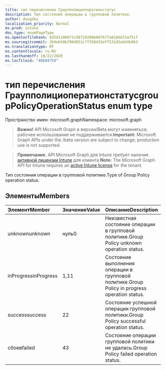 ```yaml
---
title: тип перечисления Граупполициоператионстатус
description: Тип состояния операции в групповой политике.
author: dougeby
localization_priority: Normal
ms.prod: intune
doc_type: enumPageType
ms.openlocfilehash: 835d1100071c88f28280b88767fa8184833af51f
ms.sourcegitcommit: 3b9eb50b790d952c7f350433ef7531d5e6d4b963
ms.translationtype: MT
ms.contentlocale: ru-RU
ms.lasthandoff: 10/22/2020
ms.locfileid: "48684759"
---
```

# <a name="grouppolicyoperationstatus-enum-type"></a><span data-ttu-id="b9c07-103">тип перечисления Граупполициоператионстатус</span><span class="sxs-lookup"><span data-stu-id="b9c07-103">groupPolicyOperationStatus enum type</span></span>

<span data-ttu-id="b9c07-104">Пространство имен: microsoft.graph</span><span class="sxs-lookup"><span data-stu-id="b9c07-104">Namespace: microsoft.graph</span></span>

> <span data-ttu-id="b9c07-105">**Важно!** API Microsoft Graph в версии/Beta могут изменяться; рабочее использование не поддерживается.</span><span class="sxs-lookup"><span data-stu-id="b9c07-105">**Important:** Microsoft Graph APIs under the /beta version are subject to change; production use is not supported.</span></span>

> <span data-ttu-id="b9c07-106">**Примечание.** API Microsoft Graph для Intune требует наличия [активной лицензии Intune](https://go.microsoft.com/fwlink/?linkid=839381) для клиента.</span><span class="sxs-lookup"><span data-stu-id="b9c07-106">**Note:** The Microsoft Graph API for Intune requires an [active Intune license](https://go.microsoft.com/fwlink/?linkid=839381) for the tenant.</span></span>

<span data-ttu-id="b9c07-107">Тип состояния операции в групповой политике.</span><span class="sxs-lookup"><span data-stu-id="b9c07-107">Type of Group Policy operation status.</span></span>

## <a name="members"></a><span data-ttu-id="b9c07-108">Элементы</span><span class="sxs-lookup"><span data-stu-id="b9c07-108">Members</span></span>
|<span data-ttu-id="b9c07-109">Элемент</span><span class="sxs-lookup"><span data-stu-id="b9c07-109">Member</span></span>|<span data-ttu-id="b9c07-110">Значение</span><span class="sxs-lookup"><span data-stu-id="b9c07-110">Value</span></span>|<span data-ttu-id="b9c07-111">Описание</span><span class="sxs-lookup"><span data-stu-id="b9c07-111">Description</span></span>|
|:---|:---|:---|
|<span data-ttu-id="b9c07-112">unknown</span><span class="sxs-lookup"><span data-stu-id="b9c07-112">unknown</span></span>|<span data-ttu-id="b9c07-113">нуль</span><span class="sxs-lookup"><span data-stu-id="b9c07-113">0</span></span>|<span data-ttu-id="b9c07-114">Неизвестная состояние операции в групповой политике.</span><span class="sxs-lookup"><span data-stu-id="b9c07-114">Group Policy unknown operation status.</span></span>|
|<span data-ttu-id="b9c07-115">inProgress</span><span class="sxs-lookup"><span data-stu-id="b9c07-115">inProgress</span></span>|<span data-ttu-id="b9c07-116">1,1</span><span class="sxs-lookup"><span data-stu-id="b9c07-116">1</span></span>|<span data-ttu-id="b9c07-117">Состояние выполнения операции в групповой политике.</span><span class="sxs-lookup"><span data-stu-id="b9c07-117">Group Policy in progress operation status.</span></span>|
|<span data-ttu-id="b9c07-118">success</span><span class="sxs-lookup"><span data-stu-id="b9c07-118">success</span></span>|<span data-ttu-id="b9c07-119">2</span><span class="sxs-lookup"><span data-stu-id="b9c07-119">2</span></span>|<span data-ttu-id="b9c07-120">Состояние успешной операции групповой политики.</span><span class="sxs-lookup"><span data-stu-id="b9c07-120">Group Policy successful operation status.</span></span>|
|<span data-ttu-id="b9c07-121">сбоев</span><span class="sxs-lookup"><span data-stu-id="b9c07-121">failed</span></span>|<span data-ttu-id="b9c07-122">4</span><span class="sxs-lookup"><span data-stu-id="b9c07-122">3</span></span>|<span data-ttu-id="b9c07-123">Состояние операции групповой политики не удалась.</span><span class="sxs-lookup"><span data-stu-id="b9c07-123">Group Policy failed operation status.</span></span>|





